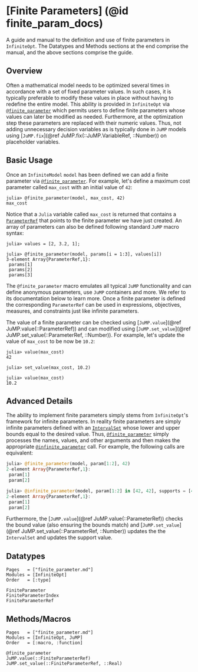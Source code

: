 # [Finite Parameters] (@id finite_param_docs)
A guide and manual to the definition and use of finite parameters in
`InfiniteOpt`. The Datatypes and Methods sections at the end comprise the manual,
and the above sections comprise the guide.  

## Overview
Often a mathematical model needs to be optimized several times in accordance
with a set of fixed parameter values. In such cases, it is typically preferable
to modify these values in place without having to redefine the entire model. This
ability is provided in `InfiniteOpt` via [`@finite_parameter`](@ref) which
permits users to define finite parameters whose values can later be modified
as needed. Furthermore, at the optimization step these parameters are replaced
with their numeric values. Thus, not adding unnecessary decision variables as is
typically done in `JuMP` models using
[`JuMP.fix`](@ref JuMP.fix(::JuMP.VariableRef, ::Number)) on placeholder
variables.  

## Basic Usage
Once an `InfiniteModel` `model` has been defined we can add a finite parameter
via [`@finite_parameter`](@ref). For example, let's define a maximum cost
parameter called `max_cost` with an initial value of `42`:
```jldoctest fpar; setup = :(using InfiniteOpt, JuMP; model = InfiniteModel())
julia> @finite_parameter(model, max_cost, 42)
max_cost
```
Notice that a `Julia` variable called `max_cost` is returned that contains a
[`ParameterRef`](@ref) that points to the finite parameter we have just created.
An array of parameters can also be defined following standard `JuMP` macro syntax:
```jldoctest fpar
julia> values = [2, 3.2, 1];

julia> @finite_parameter(model, params[i = 1:3], values[i])
3-element Array{ParameterRef,1}:
 params[1]
 params[2]
 params[3]
```
The `@finite_parameter` macro emulates all typical `JuMP` functionality and can
define anonymous parameters, use `JuMP` containers and more. We refer to its
documentation below to learn more. Once a finite parameter is defined the
corresponding `ParameterRef` can be used in expressions, objectives, measures,
and constraints just like infinite parameters.

The value of a finite parameter can be checked using
[`JuMP.value`](@ref JuMP.value(::ParameterRef)) and can modified using
[`JuMP.set_value`](@ref JuMP.set_value(::ParameterRef, ::Number)). For example,
let's update the value of `max_cost` to be now be `10.2`:
```jldoctest fpar
julia> value(max_cost)
42

julia> set_value(max_cost, 10.2)

julia> value(max_cost)
10.2
```

## Advanced Details
The ability to implement finite parameters simply stems from `InfiniteOpt`'s
framework for infinite parameters. In reality finite parameters are simply
infinite parameters defined with an [`IntervalSet`](@ref) whose lower and upper
bounds equal to the desired value. Thus, [`@finite_parameter`](@ref) simply
processes the names, values, and other arguments and then makes the appropriate
[`@infinite_parameter`](@ref) call. For example, the following calls are
equivalent:
```julia
julia> @finite_parameter(model, param[1:2], 42)
2-element Array{ParameterRef,1}:
 param[1]
 param[2]

julia> @infinite_parameter(model, param[1:2] in [42, 42], supports = [42])
2-element Array{ParameterRef,1}:
 param[1]
 param[2]
```
Furthermore, the [`JuMP.value`](@ref JuMP.value(::ParameterRef)) checks the
bound value (also ensuring the bounds match) and
[`JuMP.set_value`](@ref JuMP.set_value(::ParameterRef, ::Number)) updates the
the `IntervalSet` and updates the support value.

## Datatypes
```@index
Pages   = ["finite_parameter.md"]
Modules = [InfiniteOpt]
Order   = [:type]
```
```@docs
FiniteParameter
FiniteParameterIndex
FiniteParameterRef
```

## Methods/Macros
```@index
Pages   = ["finite_parameter.md"]
Modules = [InfiniteOpt, JuMP]
Order   = [:macro, :function]
```
```@docs
@finite_parameter
JuMP.value(::FiniteParameterRef)
JuMP.set_value(::FiniteParameterRef, ::Real)
```
